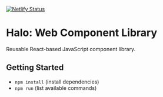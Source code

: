 [![Netlify Status](https://api.netlify.com/api/v1/badges/2e10bee4-be42-431b-a029-506adf6eaed4/deploy-status)](https://app.netlify.com/sites/halo-cl/deploys)

# Halo: Web Component Library
Reusable React-based JavaScript component library.

## Getting Started
* `npm install` (install dependencies)
* `npm run` (list available commands)

